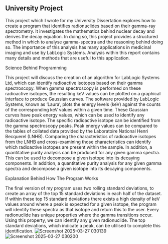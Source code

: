 ## University Project

This project which I wrote for my University Dissertation explores how to create a program that identifies radionuclides
based on their gamma-ray spectrometry. It investigates the mathematics behind nuclear decay and derives the decay equation. In doing so, this project
provides a structured method in which to analyse gamma-spectra and the
reasoning behind doing so. The importance of this analysis has many applications in medicinal imaging and use by LabLogic Systems. Analysis within
this report contains many details and methods that are useful to this application.

Science Behind Programming

This project will discuss the creation of an algorithm for LabLogic Systems Ltd, which can identify radioactive isotopes based on their gamma spectroscopy. When gamma spectroscopy is performed on these radioactive isotopes, the resulting keV values can be plotted on a graphical interface to produce Gaussian curves. The software provided by LabLogic Systems, known as ‘Laura’, plots the energy levels (keV) against the counts of the corresponding keV values within a given time. These Gaussian curves have peak energy values, which can be used to identify any radioactive isotope. The specific radioactive isotope can be identified from the gamma spectroscopy peaks. Peak energy values can be compared to the tables of collated data provided by the Laboratoire National Henri Becquerel (LNHB). Comparing the characteristics of radioactive isotopes from the LNHB and cross-examining those characteristics can identify which radioactive isotopes are present within the sample. In addition, a quantitative purity analysis can be produced for any given gamma spectra. This can be used to decompose a given isotope into its decaying components. In addition, a quantitative purity analysis for any given gamma spectra and decompose a given isotope into its decaying components.

Explanation Behind How The Program Works

The final version of my program uses two rolling standard deviations, to create an array of the top 15 standard deviations in each half of the dataset. If within these top 15 standard deviations there exists a high density of keV values around where a peak is expected for a given isotope, the program will identify these spectra as that isotope and return this to the user. Every radionuclide has unique properties where the gamma transitions occur. Using this property, we can identify any given radionuclide. The top standard deviations, which indicate a peak, can be utilised to complete this identification.
![Screenshot 2025-03-27 030139](https://github.com/user-attachments/assets/10f2b518-0910-4a4c-badb-08529b831972)
![Screenshot 2025-03-27 030200](https://github.com/user-attachments/assets/366593ef-dbca-46fa-8c8a-c38761440c8a)

